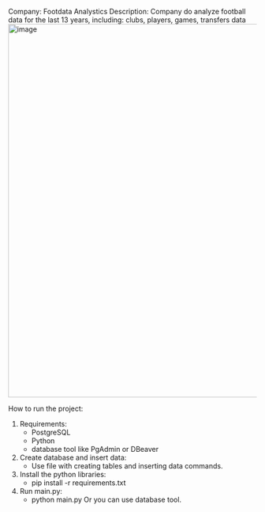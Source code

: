 Company: Footdata Analystics
Description: Company do analyze football data for the last 13 years, including: clubs, players, games, transfers data
<img width="1160" height="755" alt="image" src="https://github.com/user-attachments/assets/44bdcc93-ab1b-426e-9b91-47a215b00ad9" />

How to run the project:
  1. Requirements:
      - PostgreSQL
      - Python
      - database tool like PgAdmin or DBeaver
  2. Create database and insert data:
      - Use file with creating tables and inserting data commands.  
  3. Install the python libraries:
      - pip install -r requirements.txt
  4. Run main.py:
      - python main.py
     Or you can use database tool.
